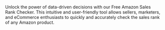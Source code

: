 Unlock the power of data-driven decisions with our Free Amazon Sales Rank Checker. This intuitive and user-friendly tool allows sellers, marketers, and eCommerce enthusiasts to quickly and accurately check the sales rank of any Amazon product.
